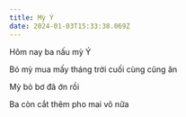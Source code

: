 ```yaml
---
title: Mỳ Ý
date: 2024-01-03T15:33:38.069Z
---
```


Hôm nay ba nấu mỳ Ý

Bó mỳ mua mấy tháng trời cuối cùng cũng ăn

Mỳ bỏ bơ đã ớn rồi

Ba còn cắt thêm pho mai vô nữa
